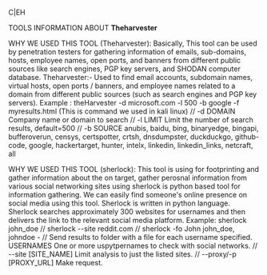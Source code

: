 C|EH

TOOLS INFORMATION ABOUT 
**Theharvester** 

WHY WE USED THIS TOOL (Theharvester):
Basically, This tool can be used by penetration testers for gathering information of emails, sub-domains, hosts, employee names, open ports, and banners from different public sources like search engines, PGP key servers, and SHODAN computer database.
Theharvester:- Used to find email accounts, subdomain names, virtual hosts, open ports / banners, and employee names related to a domain from different public sources (such as search engines and PGP key servers).
Example :
theHar­vester -d micros­oft.com -l 500 -b google -f myresu­lts.html (This is command we used in kali linux) 
// -d DOMAIN Company name or domain to search // -l LIMIT Limit the number of search results, defaul­t=500 // -b SOURCE 
anubis, baidu, bing, binary­edge, bingapi, buffer­overun, censys, certsp­otter, crtsh, dnsdum­pster, duckdu­ckgo, github­-code, google, hacker­target, hunter, intelx, linkedin, linked­in_­links, netcraft, all

WHY WE USED THIS TOOL (sherlock):
This tool is using for footprinting and gather information about the on target, gather perosnal information from various social networking sites using sherlock is python based tool for information gathering.
We can easily find someone's online presence on social media using this tool. Sherlock is written in python language. Sherlock searches approximately 300 websites for usernames and then delivers the link to the relevant social media platform.
Example:
sherlock john_doe //  sherlock --site reddit.com // sherlock -fo John john_doe, johndoe - // Send results to folder with a file for each username specified.
USERNAMES One or more uspytpernames to check with social networks. // --site [SITE_­NAME] Limit analysis to just the listed sites. // --proxy/-p [PROXY­_URL] Make request.
